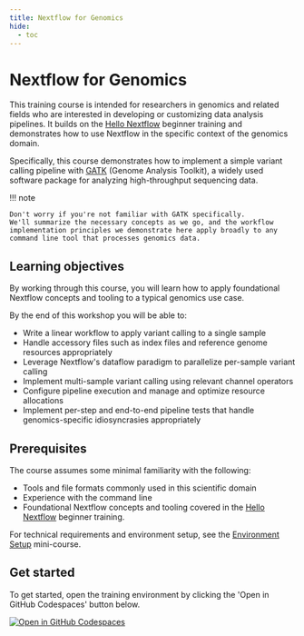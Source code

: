 ```yaml
---
title: Nextflow for Genomics
hide:
  - toc
---
```


# Nextflow for Genomics

This training course is intended for researchers in genomics and related fields who are interested in developing or customizing data analysis pipelines.
It builds on the [Hello Nextflow](../../hello_nextflow/) beginner training and demonstrates how to use Nextflow in the specific context of the genomics domain.

Specifically, this course demonstrates how to implement a simple variant calling pipeline with [GATK](https://gatk.broadinstitute.org/) (Genome Analysis Toolkit), a widely used software package for analyzing high-throughput sequencing data.

!!! note

    Don't worry if you're not familiar with GATK specifically.
    We'll summarize the necessary concepts as we go, and the workflow implementation principles we demonstrate here apply broadly to any command line tool that processes genomics data.

## Learning objectives

By working through this course, you will learn how to apply foundational Nextflow concepts and tooling to a typical genomics use case.

By the end of this workshop you will be able to:

- Write a linear workflow to apply variant calling to a single sample
- Handle accessory files such as index files and reference genome resources appropriately
- Leverage Nextflow's dataflow paradigm to parallelize per-sample variant calling
- Implement multi-sample variant calling using relevant channel operators
- Configure pipeline execution and manage and optimize resource allocations
- Implement per-step and end-to-end pipeline tests that handle genomics-specific idiosyncrasies appropriately

<!-- TODO for future expansion: add metadata/samplesheet handling -->

## Prerequisites

The course assumes some minimal familiarity with the following:

- Tools and file formats commonly used in this scientific domain
- Experience with the command line
- Foundational Nextflow concepts and tooling covered in the [Hello Nextflow](../../hello_nextflow/) beginner training.

For technical requirements and environment setup, see the [Environment Setup](../../envsetup/) mini-course.

## Get started

To get started, open the training environment by clicking the 'Open in GitHub Codespaces' button below.

[![Open in GitHub Codespaces](https://github.com/codespaces/badge.svg)](https://codespaces.new/nextflow-io/training?quickstart=1&ref=master)

